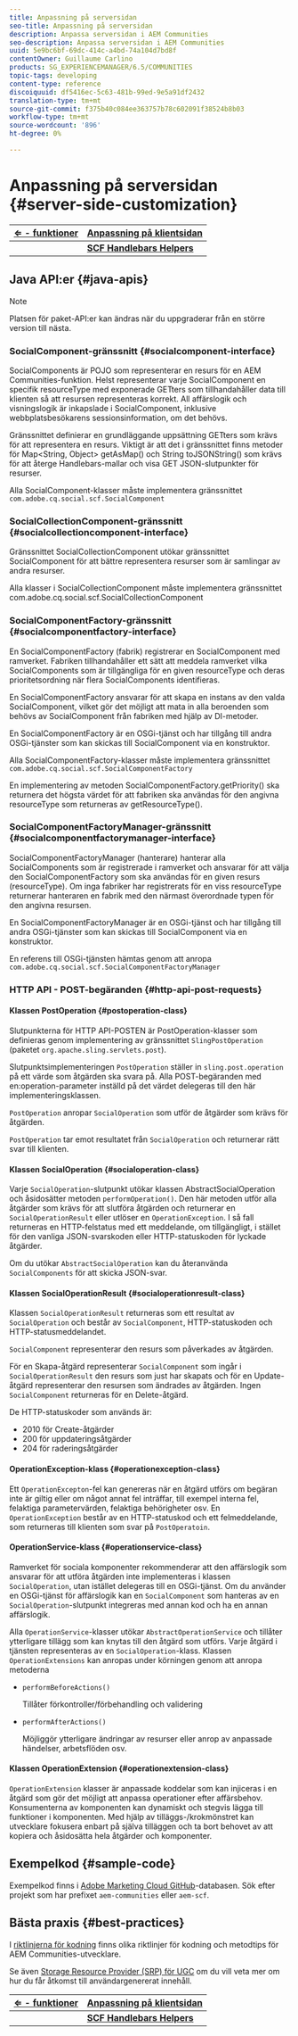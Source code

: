 ```yaml
---
title: Anpassning på serversidan
seo-title: Anpassning på serversidan
description: Anpassa serversidan i AEM Communities
seo-description: Anpassa serversidan i AEM Communities
uuid: 5e9bc6bf-69dc-414c-a4bd-74a104d7bd8f
contentOwner: Guillaume Carlino
products: SG_EXPERIENCEMANAGER/6.5/COMMUNITIES
topic-tags: developing
content-type: reference
discoiquuid: df5416ec-5c63-481b-99ed-9e5a91df2432
translation-type: tm+mt
source-git-commit: f375b40c084ee363757b78c602091f38524b8b03
workflow-type: tm+mt
source-wordcount: '896'
ht-degree: 0%

---
```



# Anpassning på serversidan {#server-side-customization}

| **[⇐ - funktioner](essentials.md)** | **[Anpassning på klientsidan](client-customize.md)** |
|---|---|
|  | **[SCF Handlebars Helpers](handlebars-helpers.md)** |

## Java API:er {#java-apis}

>[!NOTE]
>
>Platsen för paket-API:er kan ändras när du uppgraderar från en större version till nästa.

### SocialComponent-gränssnitt {#socialcomponent-interface}

SocialComponents är POJO som representerar en resurs för en AEM Communities-funktion. Helst representerar varje SocialComponent en specifik resourceType med exponerade GETters som tillhandahåller data till klienten så att resursen representeras korrekt. All affärslogik och visningslogik är inkapslade i SocialComponent, inklusive webbplatsbesökarens sessionsinformation, om det behövs.

Gränssnittet definierar en grundläggande uppsättning GETters som krävs för att representera en resurs. Viktigt är att det i gränssnittet finns metoder för Map&lt;String, Object> getAsMap() och String toJSONString() som krävs för att återge Handlebars-mallar och visa GET JSON-slutpunkter för resurser.

Alla SocialComponent-klasser måste implementera gränssnittet `com.adobe.cq.social.scf.SocialComponent`

### SocialCollectionComponent-gränssnitt {#socialcollectioncomponent-interface}

Gränssnittet SocialCollectionComponent utökar gränssnittet SocialComponent för att bättre representera resurser som är samlingar av andra resurser.

Alla klasser i SocialCollectionComponent måste implementera gränssnittet com.adobe.cq.social.scf.SocialCollectionComponent

### SocialComponentFactory-gränssnitt {#socialcomponentfactory-interface}

En SocialComponentFactory (fabrik) registrerar en SocialComponent med ramverket. Fabriken tillhandahåller ett sätt att meddela ramverket vilka SocialComponents som är tillgängliga för en given resourceType och deras prioritetsordning när flera SocialComponents identifieras.

En SocialComponentFactory ansvarar för att skapa en instans av den valda SocialComponent, vilket gör det möjligt att mata in alla beroenden som behövs av SocialComponent från fabriken med hjälp av DI-metoder.

En SocialComponentFactory är en OSGi-tjänst och har tillgång till andra OSGi-tjänster som kan skickas till SocialComponent via en konstruktor.

Alla SocialComponentFactory-klasser måste implementera gränssnittet `com.adobe.cq.social.scf.SocialComponentFactory`

En implementering av metoden SocialComponentFactory.getPriority() ska returnera det högsta värdet för att fabriken ska användas för den angivna resourceType som returneras av getResourceType().

### SocialComponentFactoryManager-gränssnitt {#socialcomponentfactorymanager-interface}

SocialComponentFactoryManager (hanterare) hanterar alla SocialComponents som är registrerade i ramverket och ansvarar för att välja den SocialComponentFactory som ska användas för en given resurs (resourceType). Om inga fabriker har registrerats för en viss resourceType returnerar hanteraren en fabrik med den närmast överordnade typen för den angivna resursen.

En SocialComponentFactoryManager är en OSGi-tjänst och har tillgång till andra OSGi-tjänster som kan skickas till SocialComponent via en konstruktor.

En referens till OSGi-tjänsten hämtas genom att anropa `com.adobe.cq.social.scf.SocialComponentFactoryManager`

### HTTP API - POST-begäranden {#http-api-post-requests}

#### Klassen PostOperation {#postoperation-class}

Slutpunkterna för HTTP API-POSTEN är PostOperation-klasser som definieras genom implementering av gränssnittet `SlingPostOperation` (paketet `org.apache.sling.servlets.post`).

Slutpunktsimplementeringen `PostOperation` ställer in `sling.post.operation` på ett värde som åtgärden ska svara på. Alla POST-begäranden med en:operation-parameter inställd på det värdet delegeras till den här implementeringsklassen.

`PostOperation` anropar `SocialOperation` som utför de åtgärder som krävs för åtgärden.

`PostOperation` tar emot resultatet från `SocialOperation` och returnerar rätt svar till klienten.

#### Klassen SocialOperation {#socialoperation-class}

Varje `SocialOperation`-slutpunkt utökar klassen AbstractSocialOperation och åsidosätter metoden `performOperation()`. Den här metoden utför alla åtgärder som krävs för att slutföra åtgärden och returnerar en `SocialOperationResult` eller utlöser en `OperationException`. I så fall returneras en HTTP-felstatus med ett meddelande, om tillgängligt, i stället för den vanliga JSON-svarskoden eller HTTP-statuskoden för lyckade åtgärder.

Om du utökar `AbstractSocialOperation` kan du återanvända `SocialComponents` för att skicka JSON-svar.

#### Klassen SocialOperationResult {#socialoperationresult-class}

Klassen `SocialOperationResult` returneras som ett resultat av `SocialOperation` och består av `SocialComponent`, HTTP-statuskoden och HTTP-statusmeddelandet.

`SocialComponent` representerar den resurs som påverkades av åtgärden.

För en Skapa-åtgärd representerar `SocialComponent` som ingår i `SocialOperationResult` den resurs som just har skapats och för en Update-åtgärd representerar den resursen som ändrades av åtgärden. Ingen `SocialComponent` returneras för en Delete-åtgärd.

De HTTP-statuskoder som används är:

* 2010 för Create-åtgärder
* 200 för uppdateringsåtgärder
* 204 för raderingsåtgärder

#### OperationException-klass {#operationexception-class}

Ett `OperationExcepton`-fel kan genereras när en åtgärd utförs om begäran inte är giltig eller om något annat fel inträffar, till exempel interna fel, felaktiga parametervärden, felaktiga behörigheter osv. En `OperationException` består av en HTTP-statuskod och ett felmeddelande, som returneras till klienten som svar på `PostOperatoin`.

#### OperationService-klass {#operationservice-class}

Ramverket för sociala komponenter rekommenderar att den affärslogik som ansvarar för att utföra åtgärden inte implementeras i klassen `SocialOperation`, utan istället delegeras till en OSGi-tjänst. Om du använder en OSGi-tjänst för affärslogik kan en `SocialComponent` som hanteras av en `SocialOperation`-slutpunkt integreras med annan kod och ha en annan affärslogik.

Alla `OperationService`-klasser utökar `AbstractOperationService` och tillåter ytterligare tillägg som kan knytas till den åtgärd som utförs. Varje åtgärd i tjänsten representeras av en `SocialOperation`-klass. Klassen `OperationExtensions` kan anropas under körningen genom att anropa metoderna

* `performBeforeActions()`

   Tillåter förkontroller/förbehandling och validering
* `performAfterActions()`

   Möjliggör ytterligare ändringar av resurser eller anrop av anpassade händelser, arbetsflöden osv.

#### Klassen OperationExtension {#operationextension-class}

`OperationExtension` klasser är anpassade koddelar som kan injiceras i en åtgärd som gör det möjligt att anpassa operationer efter affärsbehov. Konsumenterna av komponenten kan dynamiskt och stegvis lägga till funktioner i komponenten. Med hjälp av tilläggs-/krokmönstret kan utvecklare fokusera enbart på själva tilläggen och ta bort behovet av att kopiera och åsidosätta hela åtgärder och komponenter.

## Exempelkod {#sample-code}

Exempelkod finns i [Adobe Marketing Cloud GitHub](https://github.com/Adobe-Marketing-Cloud)-databasen. Sök efter projekt som har prefixet `aem-communities` eller `aem-scf`.

## Bästa praxis {#best-practices}

I [riktlinjerna för kodning](code-guide.md) finns olika riktlinjer för kodning och metodtips för AEM Communities-utvecklare.

Se även [Storage Resource Provider (SRP) för UGC](srp.md) om du vill veta mer om hur du får åtkomst till användargenererat innehåll.

| **[⇐ - funktioner](essentials.md)** | **[Anpassning på klientsidan](client-customize.md)** |
|---|---|
|  | **[SCF Handlebars Helpers](handlebars-helpers.md)** |


